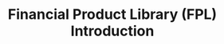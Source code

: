 ---
title: Financial Product Library (FPL) Introduction
sidebar_label: Financial Product Library (FPL) Introduction
---